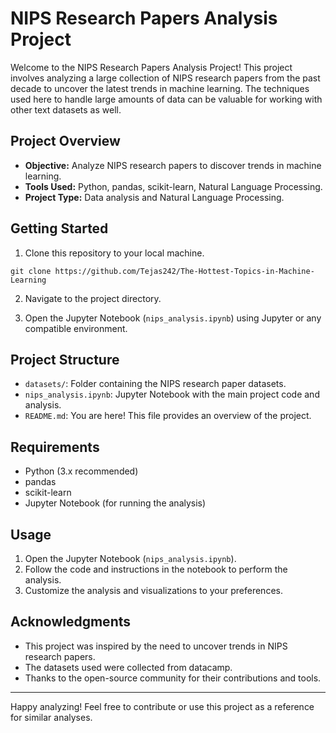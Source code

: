 # NIPS Research Papers Analysis Project

Welcome to the NIPS Research Papers Analysis Project! This project involves analyzing a large collection of NIPS research papers from the past decade to uncover the latest trends in machine learning. The techniques used here to handle large amounts of data can be valuable for working with other text datasets as well.

## Project Overview

- **Objective:** Analyze NIPS research papers to discover trends in machine learning.
- **Tools Used:** Python, pandas, scikit-learn, Natural Language Processing.
- **Project Type:** Data analysis and Natural Language Processing.

## Getting Started

1. Clone this repository to your local machine.
```
git clone https://github.com/Tejas242/The-Hottest-Topics-in-Machine-Learning
```

2. Navigate to the project directory.

3. Open the Jupyter Notebook (`nips_analysis.ipynb`) using Jupyter or any compatible environment.

## Project Structure

- `datasets/`: Folder containing the NIPS research paper datasets.
- `nips_analysis.ipynb`: Jupyter Notebook with the main project code and analysis.
- `README.md`: You are here! This file provides an overview of the project.

## Requirements

- Python (3.x recommended)
- pandas
- scikit-learn
- Jupyter Notebook (for running the analysis)

## Usage

1. Open the Jupyter Notebook (`nips_analysis.ipynb`).
2. Follow the code and instructions in the notebook to perform the analysis.
3. Customize the analysis and visualizations to your preferences.

## Acknowledgments

- This project was inspired by the need to uncover trends in NIPS research papers.
- The datasets used were collected from datacamp.
- Thanks to the open-source community for their contributions and tools.

---

Happy analyzing! Feel free to contribute or use this project as a reference for similar analyses.
